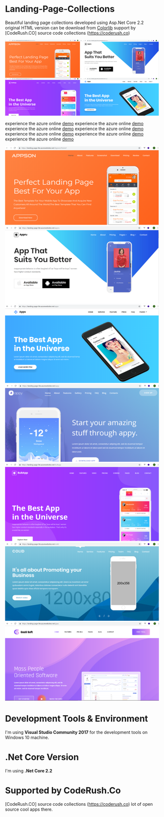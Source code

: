 # Landing-Page-Collections

Beautiful landing page collections developed using Asp.Net Core 2.2
original HTML version can be download from [Colorlib](https://colorlib.com)
support by [CodeRush.CO] source code collections (https://coderush.co)


![landingpage](coderush22/wwwroot/images/lp0.png)

experience the azure online [demo](https://landing-page-lite.azurewebsites.net/Appru)
experience the azure online [demo](https://landing-page-lite.azurewebsites.net/Apps)
experience the azure online [demo](https://landing-page-lite.azurewebsites.net/Appson)
experience the azure online [demo](https://landing-page-lite.azurewebsites.net/Appy)
experience the azure online [demo](https://landing-page-lite.azurewebsites.net/Bulkapp)
experience the azure online [demo](https://landing-page-lite.azurewebsites.net/Colid)
experience the azure online [demo](https://landing-page-lite.azurewebsites.net/Gaas)

![landingpage](coderush22/wwwroot/images/lp1.png)
![landingpage](coderush22/wwwroot/images/lp2.png)
![landingpage](coderush22/wwwroot/images/lp3.png)
![landingpage](coderush22/wwwroot/images/lp4.png)
![landingpage](coderush22/wwwroot/images/lp5.png)
![landingpage](coderush22/wwwroot/images/lp6.png)
![landingpage](coderush22/wwwroot/images/lp7.png)

# Development Tools & Environment

I'm using **Visual Studio Community 2017** for the development tools on Windows 10 machine.

# .Net Core Version

I'm using **.Net Core 2.2**


# Supported by CodeRush.Co
[CodeRush.CO] source code collections (https://coderush.co) lot of open source cool apps there.



